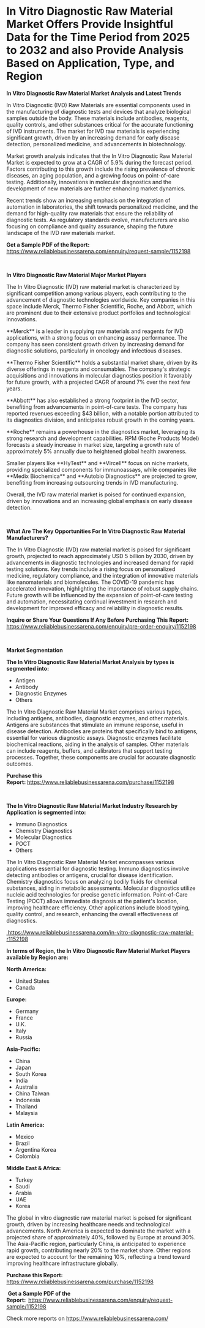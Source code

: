 <p><h1>In Vitro Diagnostic Raw Material Market Offers Provide Insightful Data for the Time Period from 2025 to 2032 and also Provide Analysis Based on Application, Type, and Region</h1></p><p><strong>In Vitro Diagnostic Raw Material Market Analysis and Latest Trends</strong></p>
<p><p>In Vitro Diagnostic (IVD) Raw Materials are essential components used in the manufacturing of diagnostic tests and devices that analyze biological samples outside the body. These materials include antibodies, reagents, quality controls, and other substances critical for the accurate functioning of IVD instruments. The market for IVD raw materials is experiencing significant growth, driven by an increasing demand for early disease detection, personalized medicine, and advancements in biotechnology.</p><p>Market growth analysis indicates that the In Vitro Diagnostic Raw Material Market is expected to grow at a CAGR of 5.9% during the forecast period. Factors contributing to this growth include the rising prevalence of chronic diseases, an aging population, and a growing focus on point-of-care testing. Additionally, innovations in molecular diagnostics and the development of new materials are further enhancing market dynamics.</p><p>Recent trends show an increasing emphasis on the integration of automation in laboratories, the shift towards personalized medicine, and the demand for high-quality raw materials that ensure the reliability of diagnostic tests. As regulatory standards evolve, manufacturers are also focusing on compliance and quality assurance, shaping the future landscape of the IVD raw materials market.</p></p>
<p><strong>Get a Sample PDF of the Report:&nbsp;</strong> <a href="https://www.reliablebusinessarena.com/enquiry/request-sample/1152198?utm_campaign=1892&utm_medium=2&utm_source=Github&utm_content=ia&utm_term=03032025&utm_id=in-vitro-diagnostic-raw-material">https://www.reliablebusinessarena.com/enquiry/request-sample/1152198</a></p>
<p>&nbsp;</p>
<p><strong>In Vitro Diagnostic Raw Material Major Market Players</strong></p>
<p><p>The In Vitro Diagnostic (IVD) raw material market is characterized by significant competition among various players, each contributing to the advancement of diagnostic technologies worldwide. Key companies in this space include Merck, Thermo Fisher Scientific, Roche, and Abbott, which are prominent due to their extensive product portfolios and technological innovations.</p><p>**Merck** is a leader in supplying raw materials and reagents for IVD applications, with a strong focus on enhancing assay performance. The company has seen consistent growth driven by increasing demand for diagnostic solutions, particularly in oncology and infectious diseases. </p><p>**Thermo Fisher Scientific** holds a substantial market share, driven by its diverse offerings in reagents and consumables. The company's strategic acquisitions and innovations in molecular diagnostics position it favorably for future growth, with a projected CAGR of around 7% over the next few years.</p><p>**Abbott** has also established a strong footprint in the IVD sector, benefiting from advancements in point-of-care tests. The company has reported revenues exceeding $43 billion, with a notable portion attributed to its diagnostics division, and anticipates robust growth in the coming years.</p><p>**Roche** remains a powerhouse in the diagnostics market, leveraging its strong research and development capabilities. RPM (Roche Products Model) forecasts a steady increase in market size, targeting a growth rate of approximately 5% annually due to heightened global health awareness.</p><p>Smaller players like **HyTest** and **Vircell** focus on niche markets, providing specialized components for immunoassays, while companies like **Medix Biochemica** and **Autobio Diagnostics** are projected to grow, benefiting from increasing outsourcing trends in IVD manufacturing.</p><p>Overall, the IVD raw material market is poised for continued expansion, driven by innovations and an increasing global emphasis on early disease detection.</p></p>
<p>&nbsp;</p>
<p><strong>What Are The Key Opportunities For In Vitro Diagnostic Raw Material Manufacturers?</strong></p>
<p><p>The In Vitro Diagnostic (IVD) raw material market is poised for significant growth, projected to reach approximately USD 5 billion by 2030, driven by advancements in diagnostic technologies and increased demand for rapid testing solutions. Key trends include a rising focus on personalized medicine, regulatory compliance, and the integration of innovative materials like nanomaterials and biomolecules. The COVID-19 pandemic has accelerated innovation, highlighting the importance of robust supply chains. Future growth will be influenced by the expansion of point-of-care testing and automation, necessitating continual investment in research and development for improved efficacy and reliability in diagnostic results.</p></p>
<p><strong>Inquire or Share Your Questions If Any Before Purchasing This Report:</strong> <a href="https://www.reliablebusinessarena.com/enquiry/pre-order-enquiry/1152198?utm_campaign=1892&utm_medium=2&utm_source=Github&utm_content=ia&utm_term=03032025&utm_id=in-vitro-diagnostic-raw-material">https://www.reliablebusinessarena.com/enquiry/pre-order-enquiry/1152198</a></p>
<p>&nbsp;</p>
<p><strong>Market Segmentation</strong></p>
<p><strong>The In Vitro Diagnostic Raw Material Market Analysis by types is segmented into:</strong></p>
<p><ul><li>Antigen</li><li>Antibody</li><li>Diagnostic Enzymes</li><li>Others</li></ul></p>
<p><p>The In Vitro Diagnostic Raw Material Market comprises various types, including antigens, antibodies, diagnostic enzymes, and other materials. Antigens are substances that stimulate an immune response, useful in disease detection. Antibodies are proteins that specifically bind to antigens, essential for various diagnostic assays. Diagnostic enzymes facilitate biochemical reactions, aiding in the analysis of samples. Other materials can include reagents, buffers, and calibrators that support testing processes. Together, these components are crucial for accurate diagnostic outcomes.</p></p>
<p><strong>Purchase this Report:&nbsp;</strong><a href="https://www.reliablebusinessarena.com/purchase/1152198?utm_campaign=1892&utm_medium=2&utm_source=Github&utm_content=ia&utm_term=03032025&utm_id=in-vitro-diagnostic-raw-material">https://www.reliablebusinessarena.com/purchase/1152198</a></p>
<p>&nbsp;</p>
<p><strong>The In Vitro Diagnostic Raw Material Market Industry Research by Application is segmented into:</strong></p>
<p><ul><li>Immuno Diagnostics</li><li>Chemistry Diagnostics</li><li>Molecular Diagnostics</li><li>POCT</li><li>Others</li></ul></p>
<p><p>The In Vitro Diagnostic Raw Material Market encompasses various applications essential for diagnostic testing. Immuno diagnostics involve detecting antibodies or antigens, crucial for disease identification. Chemistry diagnostics focus on analyzing bodily fluids for chemical substances, aiding in metabolic assessments. Molecular diagnostics utilize nucleic acid technologies for precise genetic information. Point-of-Care Testing (POCT) allows immediate diagnosis at the patient's location, improving healthcare efficiency. Other applications include blood typing, quality control, and research, enhancing the overall effectiveness of diagnostics.</p></p>
<p><a href="https://www.reliablebusinessarena.com/in-vitro-diagnostic-raw-material-r1152198?utm_campaign=1892&utm_medium=2&utm_source=Github&utm_content=ia&utm_term=03032025&utm_id=in-vitro-diagnostic-raw-material">&nbsp;https://www.reliablebusinessarena.com/in-vitro-diagnostic-raw-material-r1152198</a></p>
<p><strong>In terms of Region, the In Vitro Diagnostic Raw Material Market Players available by Region are:</strong></p>
<p>
    <p> <strong> North America: </strong>
        <ul>
            <li>United States</li>
            <li>Canada</li>
        </ul>
        </p> 
    <p> <strong> Europe: </strong>
        <ul>
            <li>Germany</li>
            <li>France</li>
            <li>U.K.</li>
            <li>Italy</li>
            <li>Russia</li>
        </ul>
        </p> 
    <p> <strong> Asia-Pacific: </strong>
        <ul>
            <li>China</li>
            <li>Japan</li>
            <li>South Korea</li>
            <li>India</li>
            <li>Australia</li>
            <li>China Taiwan</li>
            <li>Indonesia</li>
            <li>Thailand</li>
            <li>Malaysia</li>
        </ul>
        </p> 
    <p> <strong> Latin America: </strong>
        <ul>
            <li>Mexico</li>
            <li>Brazil</li>
            <li>Argentina Korea</li>
            <li>Colombia</li>
        </ul>
        </p> 
    <p> <strong> Middle East & Africa: </strong>
        <ul>
            <li>Turkey</li>
            <li>Saudi</li>
            <li>Arabia</li>
            <li>UAE</li>
            <li>Korea</li>
        </ul>
    </p>
    </p>
<p><p>The global in vitro diagnostic raw material market is poised for significant growth, driven by increasing healthcare needs and technological advancements. North America is expected to dominate the market with a projected share of approximately 40%, followed by Europe at around 30%. The Asia-Pacific region, particularly China, is anticipated to experience rapid growth, contributing nearly 20% to the market share. Other regions are expected to account for the remaining 10%, reflecting a trend toward improving healthcare infrastructure globally.</p></p>
<p><strong>Purchase this Report: </strong><a href="https://www.reliablebusinessarena.com/purchase/1152198?utm_campaign=1892&utm_medium=2&utm_source=Github&utm_content=ia&utm_term=03032025&utm_id=in-vitro-diagnostic-raw-material">https://www.reliablebusinessarena.com/purchase/1152198</a></p>
<p>&nbsp;<strong>Get a Sample PDF of the Report:&nbsp;&nbsp;</strong><a href="https://www.reliablebusinessarena.com/enquiry/request-sample/1152198?utm_campaign=1892&utm_medium=2&utm_source=Github&utm_content=ia&utm_term=03032025&utm_id=in-vitro-diagnostic-raw-material">https://www.reliablebusinessarena.com/enquiry/request-sample/1152198</a></p>
<p><strong></strong></p>
<p>Check more reports on <a href="https://www.reliablebusinessarena.com/?utm_campaign=1892&utm_medium=2&utm_source=Github&utm_content=ia&utm_term=03032025&utm_id=in-vitro-diagnostic-raw-material">https://www.reliablebusinessarena.com/</a></p>